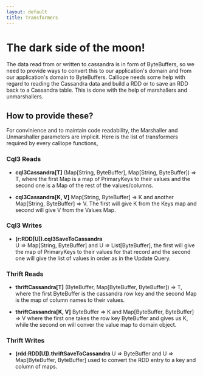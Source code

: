 ```yaml
---
layout: default
title: Transformers
---
```

# The dark side of the moon!
The data read from or written to cassandra is in form of ByteBuffers, so we need to provide ways to convert this to our application's domain and from our application's domain to ByteBuffers. Calliope needs some help with regard to reading the Cassandra data and build a RDD or to save an RDD back to a Cassandra table. This is done with the help of marshallers and unmarshallers. 

## How to provide these?
For convinience and to maintain code readability, the Marshaller and Unmarshaller parameters are implicit. Here is the list of transformers required by every calliope functions,

### Cql3 Reads

* **cql3Cassandra[T]** 
(Map[String, ByteBuffer], Map[String, ByteBuffer]) => T, where the first Map is a map of PrimaryKeys to their values and the second one is a Map of the rest of the values/columns.

* **cql3Cassandra[K, V]** 
Map[String, ByteBuffer] => K and another Map[String, ByteBuffer] => V. The first will give K from the Keys map and second will give V from the Values Map.

### Cql3 Writes
* **(r:RDD[U]).cql3SaveToCassandra**  
U => Map[String, ByteBuffer] and  U => List[ByteBuffer], the first will give the map of PrimaryKeys to their values for that record and the second one will give the list of values in order as in the Update Query.

### Thrift Reads

* **thriftCassandra[T]** 
(ByteBuffer, Map[ByteBuffer, ByteBuffer]) => T, where the first ByteBuffer is the cassandra row key and the second Map is the map of column names to their values.

* **thriftCassandra[K, V]**
ByteBuffer => K and Map[ByteBuffer, ByteBuffer] => V where the first one takes the row key ByteBuffer and gives us K, while the second on will conver the value map to domain object.

### Thrift Writes

* **(rdd:RDD[U]).thriftSaveToCassandra**
U => ByteBuffer and U => Map[ByteBuffer, ByteBuffer] used to convert the RDD entry to a key and column of maps.
